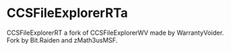 # CCSFileExplorerRTa
CCSFileExplorerRT a fork of CCSFileExplorerWV made by WarrantyVoider.
Fork by Bit.Raiden and zMath3usMSF.
